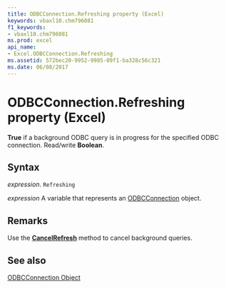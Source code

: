 ```yaml
---
title: ODBCConnection.Refreshing property (Excel)
keywords: vbaxl10.chm796081
f1_keywords:
- vbaxl10.chm796081
ms.prod: excel
api_name:
- Excel.ODBCConnection.Refreshing
ms.assetid: 572bec20-9952-9985-09f1-ba328c56c321
ms.date: 06/08/2017
---
```



# ODBCConnection.Refreshing property (Excel)

 **True** if a background ODBC query is in progress for the specified ODBC connection. Read/write **Boolean**.


## Syntax

 _expression_. `Refreshing`

 _expression_ A variable that represents an [ODBCConnection](Excel.ODBCConnection.md) object.


## Remarks

Use the  **[CancelRefresh](Excel.ODBCConnection.CancelRefresh.md)** method to cancel background queries.


## See also


[ODBCConnection Object](Excel.ODBCConnection.md)

